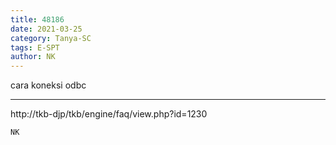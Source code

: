 ```yaml
---
title: 48186
date: 2021-03-25
category: Tanya-SC
tags: E-SPT
author: NK
---
```


cara koneksi odbc

---

http://tkb-djp/tkb/engine/faq/view.php?id=1230

`NK`
